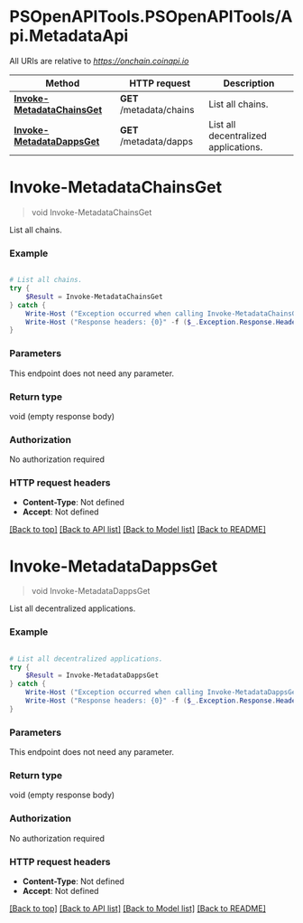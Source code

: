 # PSOpenAPITools.PSOpenAPITools/Api.MetadataApi

All URIs are relative to *https://onchain.coinapi.io*

Method | HTTP request | Description
------------- | ------------- | -------------
[**Invoke-MetadataChainsGet**](MetadataApi.md#Invoke-MetadataChainsGet) | **GET** /metadata/chains | List all chains.
[**Invoke-MetadataDappsGet**](MetadataApi.md#Invoke-MetadataDappsGet) | **GET** /metadata/dapps | List all decentralized applications.


<a name="Invoke-MetadataChainsGet"></a>
# **Invoke-MetadataChainsGet**
> void Invoke-MetadataChainsGet<br>

List all chains.

### Example
```powershell

# List all chains.
try {
    $Result = Invoke-MetadataChainsGet
} catch {
    Write-Host ("Exception occurred when calling Invoke-MetadataChainsGet: {0}" -f ($_.ErrorDetails | ConvertFrom-Json))
    Write-Host ("Response headers: {0}" -f ($_.Exception.Response.Headers | ConvertTo-Json))
}
```

### Parameters
This endpoint does not need any parameter.

### Return type

void (empty response body)

### Authorization

No authorization required

### HTTP request headers

 - **Content-Type**: Not defined
 - **Accept**: Not defined

[[Back to top]](#) [[Back to API list]](../README.md#documentation-for-api-endpoints) [[Back to Model list]](../README.md#documentation-for-models) [[Back to README]](../README.md)

<a name="Invoke-MetadataDappsGet"></a>
# **Invoke-MetadataDappsGet**
> void Invoke-MetadataDappsGet<br>

List all decentralized applications.

### Example
```powershell

# List all decentralized applications.
try {
    $Result = Invoke-MetadataDappsGet
} catch {
    Write-Host ("Exception occurred when calling Invoke-MetadataDappsGet: {0}" -f ($_.ErrorDetails | ConvertFrom-Json))
    Write-Host ("Response headers: {0}" -f ($_.Exception.Response.Headers | ConvertTo-Json))
}
```

### Parameters
This endpoint does not need any parameter.

### Return type

void (empty response body)

### Authorization

No authorization required

### HTTP request headers

 - **Content-Type**: Not defined
 - **Accept**: Not defined

[[Back to top]](#) [[Back to API list]](../README.md#documentation-for-api-endpoints) [[Back to Model list]](../README.md#documentation-for-models) [[Back to README]](../README.md)

